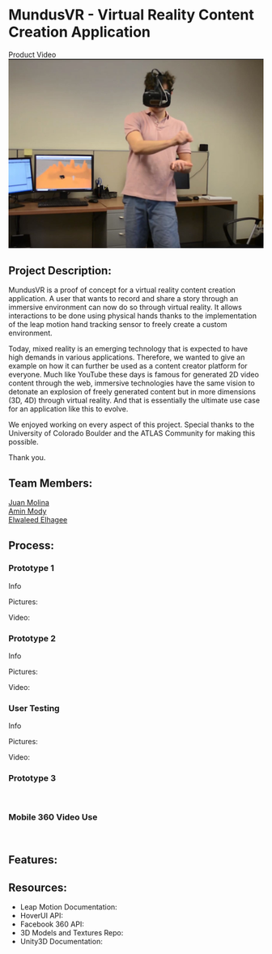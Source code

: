 # MundusVR - Virtual Reality Content Creation Application
Product Video
[![IMAGE ALT TEXT](https://github.com/Jamolinaesca/Jamolinaesca.github.io/blob/master/Pictures/capture.JPG)](https://www.youtube.com/watch?v=Ei7oGIPAJtg "MundusVR")
<br>


## Project Description:

MundusVR is a proof of concept for a virtual reality content creation application. A user that wants to record and share a story through an immersive environment can now do so through virtual reality. It allows interactions to be done using physical hands thanks to the implementation of the leap motion hand tracking sensor to freely create a custom environment.

Today, mixed reality is an emerging technology that is expected to have high demands in various applications. Therefore, we wanted to give an example on how it can further be used as a content creator platform for everyone. Much like YouTube these days is famous for generated 2D video content through the web, immersive technologies have the same vision to detonate an explosion of freely generated content but in more dimensions (3D, 4D) through virtual reality. And that is essentially the ultimate use case for an application like this to evolve.

We enjoyed working on every aspect of this project. Special thanks to the University of Colorado Boulder and the ATLAS Community for making this possible.

Thank you.

## Team Members:

[Juan Molina](https://jamolinaescalante.myportfolio.com/) <br> [Amin Mody]() <br> [Elwaleed Elhagee]()

## Process:

### Prototype 1

Info

Pictures:
<br>

Video:
<br>

### Prototype 2

Info

Pictures:
<br>

Video:
<br>

### User Testing

Info

Pictures:
<br>

Video:
<br>

### Prototype 3

<br>

### Mobile 360 Video Use

<br>

## Features:

## Resources:

* Leap Motion Documentation:
* HoverUI API: 
* Facebook 360 API:
* 3D Models and Textures Repo:
* Unity3D Documentation: 
